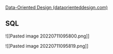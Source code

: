 
[Data-Oriented Design (dataorienteddesign.com)](https://www.dataorienteddesign.com/dodbook/)

## SQL

![[Pasted image 20220711095800.png]]

![[Pasted image 20220711095819.png]]
